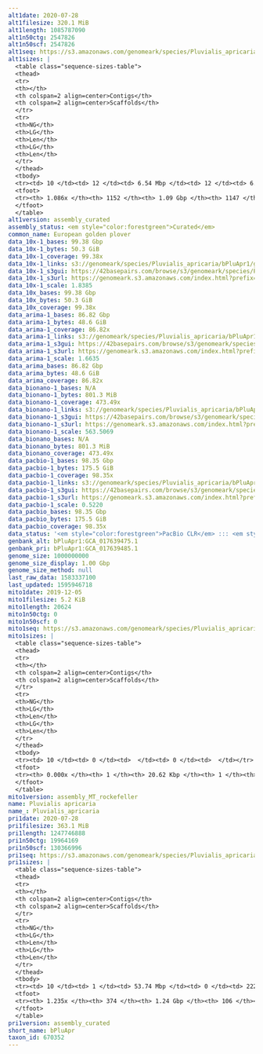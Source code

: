 ```yaml
---
alt1date: 2020-07-28
alt1filesize: 320.1 MiB
alt1length: 1085787090
alt1n50ctg: 2547826
alt1n50scf: 2547826
alt1seq: https://s3.amazonaws.com/genomeark/species/Pluvialis_apricaria/bPluApr1/assembly_curated/bPluApr1.alt.cur.20200728.fasta.gz
alt1sizes: |
  <table class="sequence-sizes-table">
  <thead>
  <tr>
  <th></th>
  <th colspan=2 align=center>Contigs</th>
  <th colspan=2 align=center>Scaffolds</th>
  </tr>
  <tr>
  <th>NG</th>
  <th>LG</th>
  <th>Len</th>
  <th>LG</th>
  <th>Len</th>
  </tr>
  </thead>
  <tbody>
  <tr><td> 10 </td><td> 12 </td><td> 6.54 Mbp </td><td> 12 </td><td> 6.54 Mbp </td></tr>  <tr><td> 20 </td><td> 29 </td><td> 5.08 Mbp </td><td> 29 </td><td> 5.08 Mbp </td></tr>  <tr><td> 30 </td><td> 51 </td><td> 3.79 Mbp </td><td> 51 </td><td> 3.79 Mbp </td></tr>  <tr><td> 40 </td><td> 80 </td><td> 3.09 Mbp </td><td> 80 </td><td> 3.09 Mbp </td></tr>  <tr style="background-color:#cccccc;"><td> 50 </td><td> 116 </td><td> 2.55 Mbp </td><td> 116 </td><td> 2.55 Mbp </td></tr>  <tr><td> 60 </td><td> 159 </td><td> 2.09 Mbp </td><td> 159 </td><td> 2.09 Mbp </td></tr>  <tr><td> 70 </td><td> 212 </td><td> 1.71 Mbp </td><td> 212 </td><td> 1.71 Mbp </td></tr>  <tr><td> 80 </td><td> 282 </td><td> 1.21 Mbp </td><td> 282 </td><td> 1.21 Mbp </td></tr>  <tr><td> 90 </td><td> 378 </td><td> 0.85 Mbp </td><td> 378 </td><td> 0.85 Mbp </td></tr>  <tr><td> 100 </td><td> 540 </td><td> 443.27 Kbp </td><td> 540 </td><td> 443.27 Kbp </td></tr>  </tbody>
  <tfoot>
  <tr><th> 1.086x </th><th> 1152 </th><th> 1.09 Gbp </th><th> 1147 </th><th> 1.09 Gbp </th></tr>
  </tfoot>
  </table>
alt1version: assembly_curated
assembly_status: <em style="color:forestgreen">Curated</em>
common_name: European golden plover
data_10x-1_bases: 99.38 Gbp
data_10x-1_bytes: 50.3 GiB
data_10x-1_coverage: 99.38x
data_10x-1_links: s3://genomeark/species/Pluvialis_apricaria/bPluApr1/genomic_data/10x/<br>
data_10x-1_s3gui: https://42basepairs.com/browse/s3/genomeark/species/Pluvialis_apricaria/bPluApr1/genomic_data/10x/
data_10x-1_s3url: https://genomeark.s3.amazonaws.com/index.html?prefix=species/Pluvialis_apricaria/bPluApr1/genomic_data/10x/
data_10x-1_scale: 1.8385
data_10x_bases: 99.38 Gbp
data_10x_bytes: 50.3 GiB
data_10x_coverage: 99.38x
data_arima-1_bases: 86.82 Gbp
data_arima-1_bytes: 48.6 GiB
data_arima-1_coverage: 86.82x
data_arima-1_links: s3://genomeark/species/Pluvialis_apricaria/bPluApr1/genomic_data/arima/<br>
data_arima-1_s3gui: https://42basepairs.com/browse/s3/genomeark/species/Pluvialis_apricaria/bPluApr1/genomic_data/arima/
data_arima-1_s3url: https://genomeark.s3.amazonaws.com/index.html?prefix=species/Pluvialis_apricaria/bPluApr1/genomic_data/arima/
data_arima-1_scale: 1.6635
data_arima_bases: 86.82 Gbp
data_arima_bytes: 48.6 GiB
data_arima_coverage: 86.82x
data_bionano-1_bases: N/A
data_bionano-1_bytes: 801.3 MiB
data_bionano-1_coverage: 473.49x
data_bionano-1_links: s3://genomeark/species/Pluvialis_apricaria/bPluApr1/genomic_data/bionano/<br>
data_bionano-1_s3gui: https://42basepairs.com/browse/s3/genomeark/species/Pluvialis_apricaria/bPluApr1/genomic_data/bionano/
data_bionano-1_s3url: https://genomeark.s3.amazonaws.com/index.html?prefix=species/Pluvialis_apricaria/bPluApr1/genomic_data/bionano/
data_bionano-1_scale: 563.5069
data_bionano_bases: N/A
data_bionano_bytes: 801.3 MiB
data_bionano_coverage: 473.49x
data_pacbio-1_bases: 98.35 Gbp
data_pacbio-1_bytes: 175.5 GiB
data_pacbio-1_coverage: 98.35x
data_pacbio-1_links: s3://genomeark/species/Pluvialis_apricaria/bPluApr1/genomic_data/pacbio/<br>
data_pacbio-1_s3gui: https://42basepairs.com/browse/s3/genomeark/species/Pluvialis_apricaria/bPluApr1/genomic_data/pacbio/
data_pacbio-1_s3url: https://genomeark.s3.amazonaws.com/index.html?prefix=species/Pluvialis_apricaria/bPluApr1/genomic_data/pacbio/
data_pacbio-1_scale: 0.5220
data_pacbio_bases: 98.35 Gbp
data_pacbio_bytes: 175.5 GiB
data_pacbio_coverage: 98.35x
data_status: '<em style="color:forestgreen">PacBio CLR</em> ::: <em style="color:forestgreen">10x</em> ::: <em style="color:forestgreen">Arima</em>'
genbank_alt: bPluApr1:GCA_017639475.1
genbank_pri: bPluApr1:GCA_017639485.1
genome_size: 1000000000
genome_size_display: 1.00 Gbp
genome_size_method: null
last_raw_data: 1583337100
last_updated: 1595946718
mito1date: 2019-12-05
mito1filesize: 5.2 KiB
mito1length: 20624
mito1n50ctg: 0
mito1n50scf: 0
mito1seq: https://s3.amazonaws.com/genomeark/species/Pluvialis_apricaria/bPluApr1/assembly_MT_rockefeller/bPluApr1.MT.20191205.fasta.gz
mito1sizes: |
  <table class="sequence-sizes-table">
  <thead>
  <tr>
  <th></th>
  <th colspan=2 align=center>Contigs</th>
  <th colspan=2 align=center>Scaffolds</th>
  </tr>
  <tr>
  <th>NG</th>
  <th>LG</th>
  <th>Len</th>
  <th>LG</th>
  <th>Len</th>
  </tr>
  </thead>
  <tbody>
  <tr><td> 10 </td><td> 0 </td><td>  </td><td> 0 </td><td>  </td></tr>  <tr><td> 20 </td><td> 0 </td><td>  </td><td> 0 </td><td>  </td></tr>  <tr><td> 30 </td><td> 0 </td><td>  </td><td> 0 </td><td>  </td></tr>  <tr><td> 40 </td><td> 0 </td><td>  </td><td> 0 </td><td>  </td></tr>  <tr style="background-color:#cccccc;"><td> 50 </td><td> 0 </td><td style="background-color:#ff8888;">  </td><td> 0 </td><td style="background-color:#ff8888;">  </td></tr>  <tr><td> 60 </td><td> 0 </td><td>  </td><td> 0 </td><td>  </td></tr>  <tr><td> 70 </td><td> 0 </td><td>  </td><td> 0 </td><td>  </td></tr>  <tr><td> 80 </td><td> 0 </td><td>  </td><td> 0 </td><td>  </td></tr>  <tr><td> 90 </td><td> 0 </td><td>  </td><td> 0 </td><td>  </td></tr>  <tr><td> 100 </td><td> 0 </td><td>  </td><td> 0 </td><td>  </td></tr>  </tbody>
  <tfoot>
  <tr><th> 0.000x </th><th> 1 </th><th> 20.62 Kbp </th><th> 1 </th><th> 20.62 Kbp </th></tr>
  </tfoot>
  </table>
mito1version: assembly_MT_rockefeller
name: Pluvialis apricaria
name_: Pluvialis_apricaria
pri1date: 2020-07-28
pri1filesize: 363.1 MiB
pri1length: 1247746888
pri1n50ctg: 19964169
pri1n50scf: 130366996
pri1seq: https://s3.amazonaws.com/genomeark/species/Pluvialis_apricaria/bPluApr1/assembly_curated/bPluApr1.pri.cur.20200728.fasta.gz
pri1sizes: |
  <table class="sequence-sizes-table">
  <thead>
  <tr>
  <th></th>
  <th colspan=2 align=center>Contigs</th>
  <th colspan=2 align=center>Scaffolds</th>
  </tr>
  <tr>
  <th>NG</th>
  <th>LG</th>
  <th>Len</th>
  <th>LG</th>
  <th>Len</th>
  </tr>
  </thead>
  <tbody>
  <tr><td> 10 </td><td> 1 </td><td> 53.74 Mbp </td><td> 0 </td><td> 222.69 Mbp </td></tr>  <tr><td> 20 </td><td> 3 </td><td> 33.19 Mbp </td><td> 0 </td><td> 222.69 Mbp </td></tr>  <tr><td> 30 </td><td> 7 </td><td> 26.50 Mbp </td><td> 1 </td><td> 170.65 Mbp </td></tr>  <tr><td> 40 </td><td> 11 </td><td> 23.37 Mbp </td><td> 2 </td><td> 130.37 Mbp </td></tr>  <tr style="background-color:#cccccc;"><td> 50 </td><td> 16 </td><td style="background-color:#88ff88;"> 19.96 Mbp </td><td> 2 </td><td style="background-color:#88ff88;"> 130.37 Mbp </td></tr>  <tr><td> 60 </td><td> 21 </td><td> 16.73 Mbp </td><td> 3 </td><td> 87.94 Mbp </td></tr>  <tr><td> 70 </td><td> 28 </td><td> 13.66 Mbp </td><td> 5 </td><td> 82.58 Mbp </td></tr>  <tr><td> 80 </td><td> 35 </td><td> 11.85 Mbp </td><td> 6 </td><td> 73.76 Mbp </td></tr>  <tr><td> 90 </td><td> 46 </td><td> 7.26 Mbp </td><td> 8 </td><td> 32.00 Mbp </td></tr>  <tr><td> 100 </td><td> 62 </td><td> 5.29 Mbp </td><td> 11 </td><td> 25.54 Mbp </td></tr>  </tbody>
  <tfoot>
  <tr><th> 1.235x </th><th> 374 </th><th> 1.24 Gbp </th><th> 106 </th><th> 1.25 Gbp </th></tr>
  </tfoot>
  </table>
pri1version: assembly_curated
short_name: bPluApr
taxon_id: 670352
---
```

